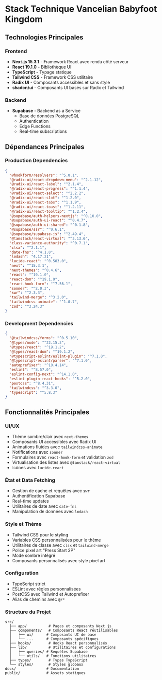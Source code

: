# Stack Technique Vancelian Babyfoot Kingdom

## Technologies Principales

### Frontend
- **Next.js 15.3.1** - Framework React avec rendu côté serveur
- **React 19.1.0** - Bibliothèque UI
- **TypeScript** - Typage statique
- **Tailwind CSS** - Framework CSS utilitaire
- **Radix UI** - Composants accessibles et sans style
- **shadcn/ui** - Composants UI basés sur Radix et Tailwind

### Backend
- **Supabase** - Backend as a Service
  - Base de données PostgreSQL
  - Authentication
  - Edge Functions
  - Real-time subscriptions

## Dépendances Principales

### Production Dependencies
```json
{
  "@hookform/resolvers": "^5.0.1",
  "@radix-ui/react-dropdown-menu": "^2.1.12",
  "@radix-ui/react-label": "^2.1.4",
  "@radix-ui/react-progress": "^1.1.4",
  "@radix-ui/react-select": "^2.2.2",
  "@radix-ui/react-slot": "^1.2.0",
  "@radix-ui/react-tabs": "^1.1.9",
  "@radix-ui/react-toast": "^1.2.11",
  "@radix-ui/react-tooltip": "^1.2.4",
  "@supabase/auth-helpers-nextjs": "^0.10.0",
  "@supabase/auth-ui-react": "^0.4.7",
  "@supabase/auth-ui-shared": "^0.1.8",
  "@supabase/ssr": "^0.6.1",
  "@supabase/supabase-js": "^2.49.4",
  "@tanstack/react-virtual": "^3.13.6",
  "class-variance-authority": "^0.7.1",
  "clsx": "^2.1.1",
  "date-fns": "^4.1.0",
  "lodash": "4.17.21",
  "lucide-react": "^0.503.0",
  "next": "^15.3.1",
  "next-themes": "^0.4.6",
  "react": "^19.1.0",
  "react-dom": "^19.1.0",
  "react-hook-form": "^7.56.1",
  "sonner": "^2.0.3",
  "swr": "^2.3.3",
  "tailwind-merge": "^3.2.0",
  "tailwindcss-animate": "^1.0.7",
  "zod": "^3.24.3"
}
```

### Development Dependencies
```json
{
  "@tailwindcss/forms": "^0.5.10",
  "@types/node": "^22.15.3",
  "@types/react": "^19.1.2",
  "@types/react-dom": "^19.1.2",
  "@typescript-eslint/eslint-plugin": "^7.1.0",
  "@typescript-eslint/parser": "^7.1.0",
  "autoprefixer": "^10.4.14",
  "eslint": "^8.57.0",
  "eslint-config-next": "^14.1.0",
  "eslint-plugin-react-hooks": "^5.2.0",
  "postcss": "^8.4.31",
  "tailwindcss": "^3.3.0",
  "typescript": "^5.8.3"
}
```

## Fonctionnalités Principales

### UI/UX
- Thème sombre/clair avec `next-themes`
- Composants UI accessibles avec Radix UI
- Animations fluides avec `tailwindcss-animate`
- Notifications avec `sonner`
- Formulaires avec `react-hook-form` et validation `zod`
- Virtualisation des listes avec `@tanstack/react-virtual`
- Icônes avec `lucide-react`

### État et Data Fetching
- Gestion de cache et requêtes avec `swr`
- Authentification Supabase
- Real-time updates
- Utilitaires de date avec `date-fns`
- Manipulation de données avec `lodash`

### Style et Thème
- Tailwind CSS pour le styling
- Variables CSS personnalisées pour le thème
- Utilitaires de classe avec `clsx` et `tailwind-merge`
- Police pixel art "Press Start 2P"
- Mode sombre intégré
- Composants personnalisés avec style pixel art

### Configuration
- TypeScript strict
- ESLint avec règles personnalisées
- PostCSS avec Tailwind et Autoprefixer
- Alias de chemins avec `@/*`

### Structure du Projet
```
src/
  ├── app/          # Pages et composants Next.js
  ├── components/   # Composants React réutilisables
  │   ├── ui/      # Composants UI de base
  │   └── ...      # Composants spécifiques
  ├── hooks/        # Hooks React personnalisés
  ├── lib/          # Utilitaires et configurations
  │   ├── queries/ # Requêtes Supabase
  │   └── utils/   # Fonctions utilitaires
  ├── types/        # Types TypeScript
  └── styles/       # Styles globaux
docs/              # Documentation
public/            # Assets statiques
``` 
